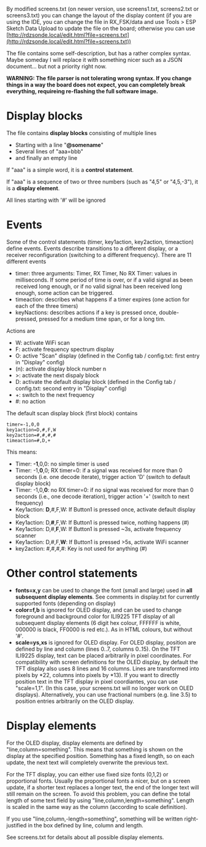 By modified screens.txt (on newer version, use screens1.txt, screens2.txt or screens3.txt) you can change the layout of the display content (if you are using the IDE, you can change the file in RX_FSK/data and use Tools > ESP Sketch Data Upload to update the file on the board; otherwise you can use [http://rdzsonde.local/edit.html?file=screens.txt](http://rdzsonde.local/edit.html?file=screens.txt))

The file contains some self-description, but has a rather complex syntax. Maybe someday I will replace it with something nicer such as a JSON document... but not a priority right now.

**WARNING: The file parser is not tolerating wrong syntax. If you change things in a way the board does not expect, you can completely break everything, requireing re-flashing the full software image.**

# Display blocks

The file contains **display blocks** consisting of multiple lines
* Starting with a line "**@somename**"
* Several lines of "aaa=bbb"
* and finally an empty line

If "aaa" is a simple word, it is a **control statement**.

If "aaa" is a sequence of two or three numbers (such as "4,5" or "4,5,-3"), it is a **display element**.

All lines starting with '#' will be ignored

# Events

Some of the control statements (timer, key1action, key2action, timeaction) define events. Events describe transitions to a different display, or a receiver reconfiguration (switching to a different frequency). There are 11 different events
* timer: three arguments: Timer, RX Timer, No RX Timer: values in milliseconds. If some period of time is over, or if a valid signal as been received long enough, or if no valid signal has been received long enough, some action can be triggered.
* timeaction: describes what happens if a timer expires (one action for each of the three timers)
* keyNactions: describes actions if a key is pressed once, double-pressed, pressed for a medium time span, or for a long tim.

Actions are
* W: activate WiFi scan
* F: activate frequency spectrum display
* O: active "Scan" display (defined in the Config tab / config.txt: first entry in "Display" config)
* (n): activate display block number n
* &gt;: activate the next dispaly block
* D: activate the default display block (defined in the Config tab / config.txt: second entry in "Display" config)
* +: switch to the next frequency
* #: no action

The default scan display block (first block) contains
```
timer=-1,0,0
key1action=D,#,F,W
key2action=#,#,#,#
timeaction=#,D,+
```
This means:
* Timer: **-1**,0,0: no simple timer is used
* Timer: -1,**0**,0; RX timer=0: if a signal was received for more than 0 seconds (i.e. one decode iterate), trigger action 'D' (switch to default display block)
* Timer: -1,0,**0**: no RX timer=0: if no signal was received for more than 0 seconds (i.e., one decode iteration), trigger action '+' (switch to next frequency)
* Key1action: **D**,#,F,W:  If Button1 is pressed once, activate default display block
* Key1action: D,**#**,F,W: If Button1 is pressed twice, nothing happens (#)
* Key1action: D,#,**F**,W: If Button1 is pressed ~3s, activate frequency scanner
* Key1action: D,#,F,**W**: If Button1 is pressed >5s, activate WiFi scanner
* key2action: #,#,#,#: Key is not used for anything (#)

# Other control statements
* **fonts=x,y** can be used to change the font (small and large) used in **all subsequent display elements**. See comments in display.txt for currently supported fonts (depending on display)
* **color=f,b** is ignored for OLED display, and can be used to change foreground and background color for ILI9225 TFT display of all subsequent display elements (6 digit hex colour, FFFFFF is white, 000000 is black, FF0000 is red etc.). As in HTML colours, but without '#'.
* **scale=ys,xs** is ignored for OLED display. For OLED display, position are defined by line and column (lines 0..7, columns 0..15). On the TFT ILI9225 display, text can be placed arbitrarily in pixel coordinates. For compatibility with screen definitions for the OLED display, by default the TFT display also uses 8 lines and 16 columns. Lines are transformed into pixels by *22, columns into pixels by *13). If you want to directly position text in the TFT display in pixel coordiantes, you can use "scale=1,1". (In this case, your screens.txt will no longer work on OLED displays).
Alternatively, you can use fractional numbers (e.g. line 3.5) to position entries arbitrarily on the OLED display.

# Display elements
For the OLED display, display elements are defined by "line,column=something". This means that something is shown on the display at the specified position. Something has a fixed length, so on each update, the next text will completely overwrite the previous text.

For the TFT display, you can either use fixed size fonts (0,1,2) or proportional fonts. Usually the proportional fonts a nicer, but on a screen update, if a shorter text replaces a longer text, the end of the longer text will still remain on the screen. To avoid this problem, you can define the total length of some text field by using "line,column,length=something".  Length is scaled in the same way as the column (according to scale definition).

If you use "line,column,-length=something", something will be written right-justified in the box defined by line, column and length.

See screens.txt for details about all possible display elements.